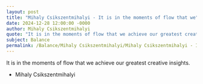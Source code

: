 ```yaml
---
layout: post
title: "Mihaly Csikszentmihalyi - It is in the moments of flow that we"
date: 2024-12-28 12:00:00 -0000
author: Mihaly Csikszentmihalyi
quote: "It is in the moments of flow that we achieve our greatest creative insights."
subject: Balance
permalink: /Balance/Mihaly Csikszentmihalyi/Mihaly Csikszentmihalyi - It is in the moments of flow that we
---
```


It is in the moments of flow that we achieve our greatest creative insights.

- Mihaly Csikszentmihalyi
